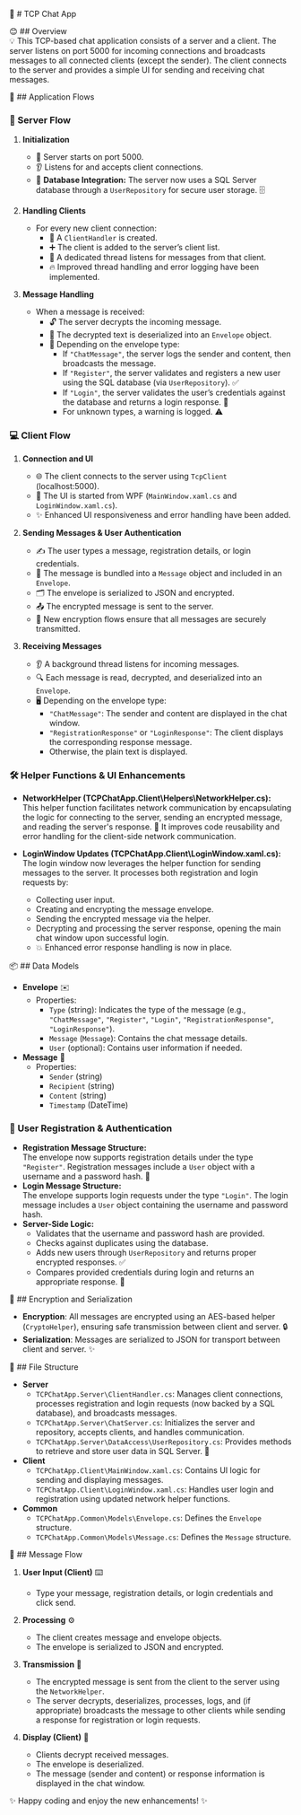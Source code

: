 🚀 # TCP Chat App

😊 ## Overview  
💡 This TCP-based chat application consists of a server and a client. The server listens on port 5000 for incoming connections and broadcasts messages to all connected clients (except the sender). The client connects to the server and provides a simple UI for sending and receiving chat messages.

🔄 ## Application Flows

### 🚀 Server Flow

1. **Initialization**

   - 🔌 Server starts on port 5000.
   - 👂 Listens for and accepts client connections.
   - 💾 **Database Integration:** The server now uses a SQL Server database through a `UserRepository` for secure user storage. 🗄️

2. **Handling Clients**

   - For every new client connection:
     - 📡 A `ClientHandler` is created.
     - ➕ The client is added to the server’s client list.
     - 🧵 A dedicated thread listens for messages from that client.
     - 🔥 Improved thread handling and error logging have been implemented.

3. **Message Handling**
   - When a message is received:
     - 🔓 The server decrypts the incoming message.
     - 📨 The decrypted text is deserialized into an `Envelope` object.
     - 📝 Depending on the envelope type:
       - If `"ChatMessage"`, the server logs the sender and content, then broadcasts the message.
       - If `"Register"`, the server validates and registers a new user using the SQL database (via `UserRepository`). ✅
       - If `"Login"`, the server validates the user’s credentials against the database and returns a login response. 🔑
       - For unknown types, a warning is logged. ⚠️

### 💻 Client Flow

1. **Connection and UI**

   - 🌐 The client connects to the server using `TcpClient` (localhost:5000).
   - 🎨 The UI is started from WPF (`MainWindow.xaml.cs` and `LoginWindow.xaml.cs`).
   - ✨ Enhanced UI responsiveness and error handling have been added.

2. **Sending Messages & User Authentication**

   - ✍️ The user types a message, registration details, or login credentials.
   - 💬 The message is bundled into a `Message` object and included in an `Envelope`.
   - 🗂️ The envelope is serialized to JSON and encrypted.
   - 📤 The encrypted message is sent to the server.
   - 🚀 New encryption flows ensure that all messages are securely transmitted.

3. **Receiving Messages**
   - 👂 A background thread listens for incoming messages.
   - 🔍 Each message is read, decrypted, and deserialized into an `Envelope`.
   - 🖥️ Depending on the envelope type:
     - `"ChatMessage"`: The sender and content are displayed in the chat window.
     - `"RegistrationResponse"` or `"LoginResponse"`: The client displays the corresponding response message.
     - Otherwise, the plain text is displayed.

### 🛠 Helper Functions & UI Enhancements

- **NetworkHelper (TCPChatApp.Client\Helpers\NetworkHelper.cs):**  
  This helper function facilitates network communication by encapsulating the logic for connecting to the server, sending an encrypted message, and reading the server's response. 🧩 It improves code reusability and error handling for the client-side network communication.

- **LoginWindow Updates (TCPChatApp.Client\LoginWindow.xaml.cs):**  
  The login window now leverages the helper function for sending messages to the server. It processes both registration and login requests by:
  - Collecting user input.
  - Creating and encrypting the message envelope.
  - Sending the encrypted message via the helper.
  - Decrypting and processing the server response, opening the main chat window upon successful login.
  - 💥 Enhanced error response handling is now in place.

📦 ## Data Models

- **Envelope** ✉️
  - Properties:
    - `Type` (string): Indicates the type of the message (e.g., `"ChatMessage"`, `"Register"`, `"Login"`, `"RegistrationResponse"`, `"LoginResponse"`).
    - `Message` (`Message`): Contains the chat message details.
    - `User` (optional): Contains user information if needed.
- **Message** 💬
  - Properties:
    - `Sender` (string)
    - `Recipient` (string)
    - `Content` (string)
    - `Timestamp` (DateTime)

### 📝 User Registration & Authentication

- **Registration Message Structure:**  
  The envelope now supports registration details under the type `"Register"`. Registration messages include a `User` object with a username and a password hash. 🔐
- **Login Message Structure:**  
  The envelope supports login requests under the type `"Login"`. The login message includes a `User` object containing the username and password hash.
- **Server-Side Logic:**
  - Validates that the username and password hash are provided.
  - Checks against duplicates using the database.
  - Adds new users through `UserRepository` and returns proper encrypted responses. ✅
  - Compares provided credentials during login and returns an appropriate response. 🔑

🔐 ## Encryption and Serialization

- **Encryption**: All messages are encrypted using an AES-based helper (`CryptoHelper`), ensuring safe transmission between client and server. 🔒
- **Serialization**: Messages are serialized to JSON for transport between client and server. ✨

📁 ## File Structure

- **Server**
  - `TCPChatApp.Server\ClientHandler.cs`: Manages client connections, processes registration and login requests (now backed by a SQL database), and broadcasts messages.
  - `TCPChatApp.Server\ChatServer.cs`: Initializes the server and repository, accepts clients, and handles communication.
  - `TCPChatApp.Server\DataAccess\UserRepository.cs`: Provides methods to retrieve and store user data in SQL Server. 💾
- **Client**
  - `TCPChatApp.Client\MainWindow.xaml.cs`: Contains UI logic for sending and displaying messages.
  - `TCPChatApp.Client\LoginWindow.xaml.cs`: Handles user login and registration using updated network helper functions.
- **Common**
  - `TCPChatApp.Common\Models\Envelope.cs`: Defines the `Envelope` structure.
  - `TCPChatApp.Common\Models\Message.cs`: Defines the `Message` structure.

🔄 ## Message Flow

1. **User Input (Client)** ⌨️

   - Type your message, registration details, or login credentials and click send.

2. **Processing** ⚙️

   - The client creates message and envelope objects.
   - The envelope is serialized to JSON and encrypted.

3. **Transmission** 🚀

   - The encrypted message is sent from the client to the server using the `NetworkHelper`.
   - The server decrypts, deserializes, processes, logs, and (if appropriate) broadcasts the message to other clients while sending a response for registration or login requests.

4. **Display (Client)** 👀
   - Clients decrypt received messages.
   - The envelope is deserialized.
   - The message (sender and content) or response information is displayed in the chat window.

✨ Happy coding and enjoy the new enhancements! ✨
